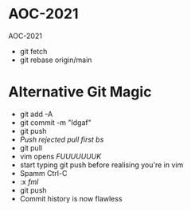 # AOC-2021
AOC-2021

- git fetch
- git rebase origin/main

# Alternative Git Magic
- git add -A
- git commit -m "Idgaf"
- git push
- *Push rejected pull first bs*
- git pull
- vim opens *FUUUUUUUK*
- start typing git push before realising you're in vim
- Spamm Ctrl-C
- :x *fml*
- git push
- Commit history is now flawless

